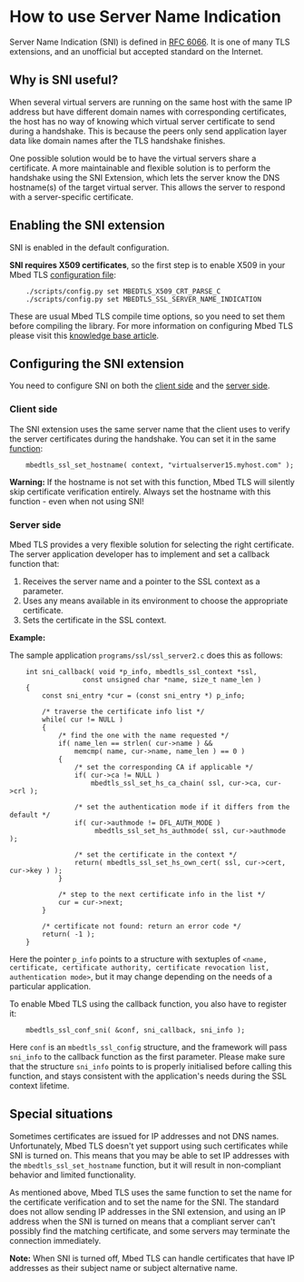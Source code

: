# How to use Server Name Indication

Server Name Indication (SNI) is defined in [RFC 6066](https://tools.ietf.org/html/rfc6066). It is one of many TLS extensions, and an unofficial but accepted standard on the Internet.

## Why is SNI useful?

When several virtual servers are running on the same host with the same IP address but have different domain names with corresponding certificates, the host has no way of knowing which virtual server certificate to send during a handshake. This is because the peers only send application layer data like domain names after the TLS handshake finishes.

One possible solution would be to have the virtual servers share a certificate. A more maintainable and flexible solution is to perform the handshake using the SNI Extension, which lets the server know the DNS hostname(s) of the target virtual server. This allows the server to respond with a server-specific certificate.

## Enabling the SNI extension

SNI is enabled in the default configuration.

**SNI requires X509 certificates**, so the first step is to enable X509 in your Mbed TLS [configuration file](../compiling-and-building/how-do-i-configure-mbedtls.md):
```
    ./scripts/config.py set MBEDTLS_X509_CRT_PARSE_C
    ./scripts/config.py set MBEDTLS_SSL_SERVER_NAME_INDICATION
```
These are usual Mbed TLS compile time options, so you need to set them before compiling the library. For more information on configuring Mbed TLS please visit this [knowledge base article](/kb/compiling-and-building/how-do-i-configure-mbedtls.md).

## Configuring the SNI extension

You need to configure SNI on both the [client side](#client-side) and the [server side](#server-side).

### Client side

The SNI extension uses the same server name that the client uses to verify the server certificates during the handshake. You can set it in the same [function](/api/ssl_8h.html):
```
    mbedtls_ssl_set_hostname( context, "virtualserver15.myhost.com" );
```
<span class="warnings">**Warning:** If the hostname is not set with this function, Mbed TLS will silently skip certificate verification entirely. Always set the hostname with this function - even when not using SNI!</span>

### Server side

Mbed TLS provides a very flexible solution for selecting the right certificate. The server application developer has to implement and set a callback function that:
1. Receives the server name and a pointer to the SSL context as a parameter.
1. Uses any means available in its environment to choose the appropriate certificate.
1. Sets the certificate in the SSL context.

**Example:**

The sample application `programs/ssl/ssl_server2.c` does this as follows:
```
    int sni_callback( void *p_info, mbedtls_ssl_context *ssl,
                  const unsigned char *name, size_t name_len )
    {
        const sni_entry *cur = (const sni_entry *) p_info;

        /* traverse the certificate info list */
        while( cur != NULL )
        {
            /* find the one with the name requested */
            if( name_len == strlen( cur->name ) &&
                memcmp( name, cur->name, name_len ) == 0 )
            {
                /* set the corresponding CA if applicable */
                if( cur->ca != NULL )
                    mbedtls_ssl_set_hs_ca_chain( ssl, cur->ca, cur->crl );

                /* set the authentication mode if it differs from the default */
                if( cur->authmode != DFL_AUTH_MODE )
                     mbedtls_ssl_set_hs_authmode( ssl, cur->authmode );

                /* set the certificate in the context */
                return( mbedtls_ssl_set_hs_own_cert( ssl, cur->cert, cur->key ) );
            }

            /* step to the next certificate info in the list */
            cur = cur->next;
        }

        /* certificate not found: return an error code */
        return( -1 );
    }
```
Here the pointer `p_info` points to a structure with sextuples of `<name, certificate, certificate authority, certificate revocation list, authentication mode>`, but it may change depending on the needs of a particular application.

To enable Mbed TLS using the callback function, you also have to register it:
```
    mbedtls_ssl_conf_sni( &conf, sni_callback, sni_info );
```
Here `conf` is an `mbedtls_ssl_config` structure, and the framework will pass `sni_info` to the callback function as the first parameter. Please make sure that the structure `sni_info` points to is properly initialised before calling this function, and stays consistent with the application's needs during the SSL context lifetime.

## Special situations

Sometimes certificates are issued for IP addresses and not DNS names. Unfortunately, Mbed TLS doesn't yet support using such certificates while SNI is turned on. This means that you may be able to set IP addresses with the `mbedtls_ssl_set_hostname` function, but it will result in non-compliant behavior and limited functionality.

As mentioned above, Mbed TLS uses the same function to set the name for the certificate verification and to set the name for the SNI. The standard does not allow sending IP addresses in the SNI extension, and using an IP address when the SNI is turned on means that a compliant server can't possibly find the matching certificate, and some servers may terminate the connection immediately.

<span class="notes">**Note:** When SNI is turned off, Mbed TLS can handle certificates that have IP addresses as their subject name or subject alternative name.</span>

<!---",use-sni,"sni, server name indication, virtual host, rfc 6066, tls extension",,,published,"2016-07-05 14:55:00",2,4773,"2016-07-06 12:55:00","Janos Follath"--->
